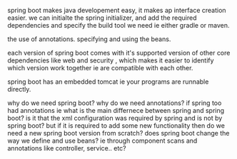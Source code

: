 spring boot makes java developement easy, 
it makes ap interface creation easier.
we can initialte the spring initializer, and add the required dependencies and specify the build tool we need ie either gradle or maven.

the use of annotations.
specifying and using the beans.

each version of spring boot comes with it's supported version of other core dependencies like web and security , which makes it easier to identify which version work together ie are compatible with each other.

spring boot has an embedded tomcat ie your programs are runnable directly.

why do we need spring boot?
why do we need annotations? if spring too had annotations ie what is the main differnece between spring and spring boot? is it that the xml configuration was required by spring and is not by spring boot?
but if it is required to add some new functionality then do we need a new spring boot version from scratch?
does spring boot change the way we define and use beans? ie through component scans and annotations like controller, service.. etc?
